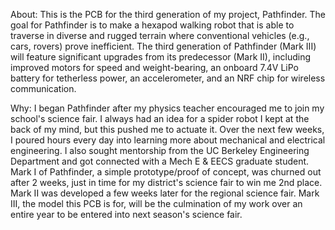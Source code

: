 About: This is the PCB for the third generation of my project, Pathfinder. The goal for Pathfinder is to make a hexapod walking robot that is able to traverse in diverse and rugged terrain where conventional vehicles (e.g., cars, rovers) prove inefficient. The third generation of Pathfinder (Mark III) will feature significant upgrades from its predecessor (Mark II), including improved motors for speed and weight-bearing, an onboard 7.4V LiPo battery for tetherless power, an accelerometer, and an NRF chip for wireless communication.

Why: I began Pathfinder after my physics teacher encouraged me to join my school's science fair. I always had an idea for a spider robot I kept at the back of my mind, but this pushed me to actuate it. Over the next few weeks, I poured hours every day into learning more about mechanical and electrical engineering. I also sought mentorship from the UC Berkeley Engineering Department and got connected with a Mech E & EECS graduate student.  Mark I of Pathfinder, a simple prototype/proof of concept, was churned out after 2 weeks, just in time for my district's science fair to win me 2nd place. Mark II was developed a few weeks later for the regional science fair. Mark III, the model this PCB is for, will be the culmination of my work over an entire year to be entered into next season's science fair.
